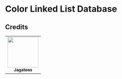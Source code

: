 # Color Linked List Database


## Credits

<table>
  <tr>
        <td align="center"><a href="https://github.com/Jagatees"><img src="https://avatars.githubusercontent.com/u/140966272?v=4" width="100px;" alt=""/><br /><sub><b>Jagatees</b></sub></a><br />
        </td>
  </tr>
</table>
 
